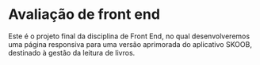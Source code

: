 # Avaliação de front end

Este é o projeto final da disciplina de Front End, no qual desenvolveremos uma página responsiva para uma versão aprimorada do aplicativo SKOOB, destinado à gestão da leitura de livros.

